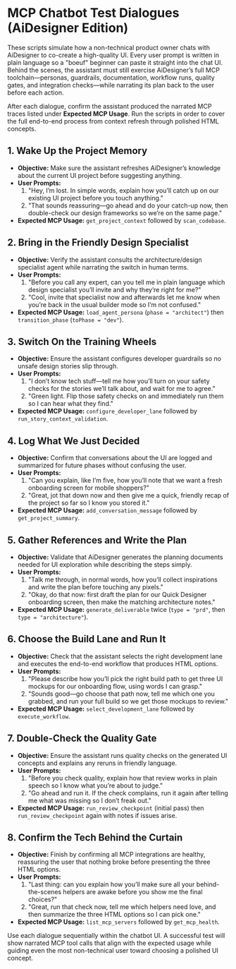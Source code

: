 # MCP Chatbot Test Dialogues (AiDesigner Edition)

These scripts simulate how a non-technical product owner chats with AiDesigner to co-create a high-quality UI. Every user prompt
is written in plain language so a "boeuf" beginner can paste it straight into the chat UI. Behind the scenes, the assistant must
still exercise AiDesigner’s full MCP toolchain—personas, guardrails, documentation, workflow runs, quality gates, and integration
checks—while narrating its plan back to the user before each action.

After each dialogue, confirm the assistant produced the narrated MCP traces listed under **Expected MCP Usage**. Run the scripts in
order to cover the full end-to-end process from context refresh through polished HTML concepts.

## 1. Wake Up the Project Memory

- **Objective:** Make sure the assistant refreshes AiDesigner’s knowledge about the current UI project before suggesting anything.
- **User Prompts:**
  1. "Hey, I’m lost. In simple words, explain how you’ll catch up on our existing UI project before you touch anything."
  2. "That sounds reassuring—go ahead and do your catch-up now, then double-check our design frameworks so we’re on the same page."
- **Expected MCP Usage:** `get_project_context` followed by `scan_codebase`.

## 2. Bring in the Friendly Design Specialist

- **Objective:** Verify the assistant consults the architecture/design specialist agent while narrating the switch in human terms.
- **User Prompts:**
  1. "Before you call any expert, can you tell me in plain language which design specialist you’ll invite and why they’re right for me?"
  2. "Cool, invite that specialist now and afterwards let me know when you’re back in the usual builder mode so I’m not confused."
- **Expected MCP Usage:** `load_agent_persona` (`phase = "architect"`) then `transition_phase` (`toPhase = "dev"`).

## 3. Switch On the Training Wheels

- **Objective:** Ensure the assistant configures developer guardrails so no unsafe design stories slip through.
- **User Prompts:**
  1. "I don’t know tech stuff—tell me how you’ll turn on your safety checks for the stories we’ll talk about, and wait for me to agree."
  2. "Green light. Flip those safety checks on and immediately run them so I can hear what they find."
- **Expected MCP Usage:** `configure_developer_lane` followed by `run_story_context_validation`.

## 4. Log What We Just Decided

- **Objective:** Confirm that conversations about the UI are logged and summarized for future phases without confusing the user.
- **User Prompts:**
  1. "Can you explain, like I’m five, how you’ll note that we want a fresh onboarding screen for mobile shoppers?"
  2. "Great, jot that down now and then give me a quick, friendly recap of the project so far so I know you stored it."
- **Expected MCP Usage:** `add_conversation_message` followed by `get_project_summary`.

## 5. Gather References and Write the Plan

- **Objective:** Validate that AiDesigner generates the planning documents needed for UI exploration while describing the steps simply.
- **User Prompts:**
  1. "Talk me through, in normal words, how you’ll collect inspirations and write the plan before touching any pixels."
  2. "Okay, do that now: first draft the plan for our Quick Designer onboarding screen, then make the matching architecture notes."
- **Expected MCP Usage:** `generate_deliverable` twice (`type = "prd"`, then `type = "architecture"`).

## 6. Choose the Build Lane and Run It

- **Objective:** Check that the assistant selects the right development lane and executes the end-to-end workflow that produces HTML options.
- **User Prompts:**
  1. "Please describe how you’ll pick the right build path to get three UI mockups for our onboarding flow, using words I can grasp."
  2. "Sounds good—go choose that path now, tell me which one you grabbed, and run your full build so we get those mockups to review."
- **Expected MCP Usage:** `select_development_lane` followed by `execute_workflow`.

## 7. Double-Check the Quality Gate

- **Objective:** Ensure the assistant runs quality checks on the generated UI concepts and explains any reruns in friendly language.
- **User Prompts:**
  1. "Before you check quality, explain how that review works in plain speech so I know what you’re about to judge."
  2. "Go ahead and run it. If the check complains, run it again after telling me what was missing so I don’t freak out."
- **Expected MCP Usage:** `run_review_checkpoint` (initial pass) then `run_review_checkpoint` again with notes if issues arise.

## 8. Confirm the Tech Behind the Curtain

- **Objective:** Finish by confirming all MCP integrations are healthy, reassuring the user that nothing broke before presenting the three HTML options.
- **User Prompts:**
  1. "Last thing: can you explain how you’ll make sure all your behind-the-scenes helpers are awake before you show me the final choices?"
  2. "Great, run that check now, tell me which helpers need love, and then summarize the three HTML options so I can pick one."
- **Expected MCP Usage:** `list_mcp_servers` followed by `get_mcp_health`.

Use each dialogue sequentially within the chatbot UI. A successful test will show narrated MCP tool calls that align with the expected usage while guiding even the most non-technical user toward choosing a polished UI concept.
